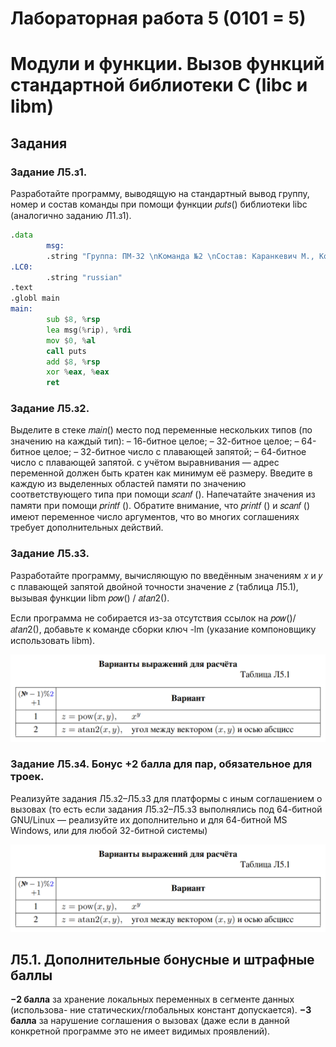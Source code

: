 # Лабораторная работа 5 (0101 = 5)
# Модули и функции. Вызов функций стандартной библиотеки C (libc и libm)

## Задания 

### Задание Л5.з1.
 Разработайте программу, выводящую на стандартный вывод
группу, номер и состав команды при помощи функции 𝑝𝑢𝑡𝑠() библиотеки libc
(аналогично заданию Л1.з1).

```asm
.data
        msg:
        .string "Группа: ПМ-32 \nКоманда №2 \nСостав: Каранкевич M., Комбаров Д., Комольцева Д.\n"
.LC0:
        .string "russian"
.text
.globl main
main:
        sub $8, %rsp
        lea msg(%rip), %rdi
        mov $0, %al
        call puts 
        add $8, %rsp
        xor %eax, %eax
        ret
```


### Задание Л5.з2.
 Выделите в стеке 𝑚𝑎𝑖𝑛() место под переменные нескольких
типов (по значению на каждый тип):
– 16-битное целое;
– 32-битное целое;
– 64-битное целое;
– 32-битное число с плавающей запятой;
– 64-битное число с плавающей запятой.
с учётом выравнивания — адрес переменной должен быть кратен как минимум
её размеру. Введите в каждую из выделенных областей памяти по значению соответствующего типа при помощи 𝑠𝑐𝑎𝑛𝑓 (). Напечатайте значения из памяти при помощи 𝑝𝑟𝑖𝑛𝑡𝑓 (). Обратите внимание, что 𝑝𝑟𝑖𝑛𝑡𝑓 () и 𝑠𝑐𝑎𝑛𝑓 () имеют переменное число аргументов, что во многих соглашениях требует дополнительных действий.

### Задание Л5.з3.
 Разработайте программу, вычисляющую по введённым значениям 𝑥 и 𝑦 с плавающей запятой двойной точности значение 𝑧 (таблица Л5.1), вызывая функции libm 𝑝𝑜𝑤() / 𝑎𝑡𝑎𝑛2().

Если программа не собирается из-за отсутствия ссылок на 𝑝𝑜𝑤()/𝑎𝑡𝑎𝑛2(), добавьте к команде сборки ключ -lm (указание компоновщику использовать libm).

![Таблица 1](.pic/pic1.png)
### Задание Л5.з4. Бонус +2 балла для пар, обязательное для троек.
Реализуйте задания Л5.з2–Л5.з3 для платформы с иным соглашением о вызовах (то есть если задания Л5.з2–Л5.з3 выполнялись под 64-битной GNU/Linux — реализуйте их дополнительно и для 64-битной MS Windows, или для любой 32-битной системы)

![](.pic/pic1.png)

## Л5.1. Дополнительные бонусные и штрафные баллы
**−2 балла** за хранение локальных переменных в сегменте данных (использова-
ние статических/глобальных констант допускается).
**−3 балла** за нарушение соглашения о вызовах (даже если в данной конкретной программе это не имеет видимых проявлений).